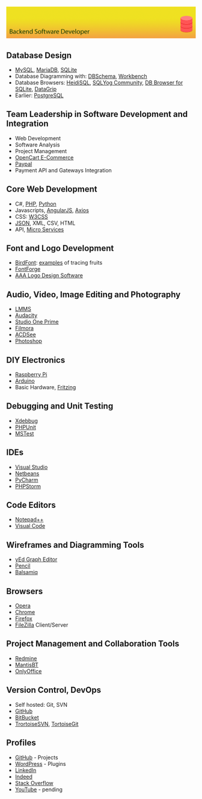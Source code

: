 ![Banner Image](banner.png)

## Database Design

* [MySQL](https://www.mysql.com/), [MariaDB](https://mariadb.org/), [SQLite](https://www.sqlite.org/)
* Database Diagramming with: [DBSchema](https://dbschema.com/), [Workbench](https://www.mysql.com/products/workbench/design/)
* Database Browsers: [HeidiSQL](https://www.heidisql.com/), [SQLYog Community](https://github.com/webyog/sqlyog-community/wiki/Downloads), [DB Browser for SQLite](https://sqlitebrowser.org), [DataGrip](https://www.jetbrains.com/datagrip/)
* Earlier: [PostgreSQL](https://www.postgresql.org/)


## Team Leadership in Software Development and Integration

* Web Development
* Software Analysis
* Project Management
* [OpenCart E-Commerce](https://www.opencart.com)
* [Paypal](https://www.paypal.com/)
* Payment API and Gateways Integration


## Core Web Development

* C#, [PHP](https://php.net/), [Python](https://python.org/)
* Javascripts, [AngularJS](https://angularjs.org/), [Axios](https://github.com/axios/axios/)
* CSS: [W3CSS](https://www.w3schools.com/w3css/default.asp)
* [JSON](https://www.json.org/json-en.html), XML, CSV, HTML
* API, [Micro Services](https://github.com/anytizer/micro-services.wp/tree/master/micro-services)


## Font and Logo Development

* [BirdFont](https://birdfont.org/): [examples](https://github.com/anytizer/fonts/tree/master/fruits) of tracing fruits
* [FontForge](https://fontforge.org/en-US/)
* [AAA Logo Design Software](https://www.aaa-logo.com/)


## Audio, Video, Image Editing and Photography

* [LMMS](https://lmms.io/)
* [Audacity](https://www.audacityteam.org)
* [Studio One Prime](https://shop.presonus.com/Studio-One-5-Prime)
* [Filmora](https://filmora.wondershare.com/)
* [ACDSee](https://www.acdsee.com/en/products/photo-studio-ultimate/)
* [Photoshop](https://www.adobe.com/products/photoshop.html)


## DIY Electronics

* [Raspberry Pi](https://www.raspberrypi.org/)
* [Arduino](https://www.arduino.cc/)
* Basic Hardware, [Fritzing](https://fritzing.org/)


## Debugging and Unit Testing

* [Xdebbug](https://xdebug.org/)
* [PHPUnit](https://phpunit.de/)
* [MSTest](https://docs.microsoft.com/en-us/dotnet/core/testing/unit-testing-with-mstest)


## IDEs

* [Visual Studio](https://visualstudio.microsoft.com/)
* [Netbeans](https://netbeans.apache.org/)
* [PyCharm](https://www.jetbrains.com/pycharm/)
* [PHPStorm](https://www.jetbrains.com/phpstorm/)


## Code Editors

* [Notepad++](https://notepad-plus-plus.org)
* [Visual Code](https://code.visualstudio.com/)


## Wireframes and Diagramming Tools

* [yEd Graph Editor](https://www.yworks.com/products/yed/)
* [Pencil](https://pencil.evolus.vn/)
* [Balsamiq](https://balsamiq.com/)


## Browsers

* [Opera](https://www.opera.com/)
* [Chrome](https://www.google.com/intl/en_ca/chrome/)
* [Firefox](https://www.mozilla.org/en-US/)
* [FileZilla](https://filezilla-project.org/) Client/Server


## Project Management and Collaboration Tools
* [Redmine](https://www.redmine.org/)
* [MantisBT](https://www.mantisbt.org/)
* [OnlyOffice](https://www.onlyoffice.com)


## Version Control, DevOps

* Self hosted: Git, SVN
* [GitHub](https://github.com/)
* [BitBucket](https://bitbucket.org/)
* [TrortoiseSVN](https://tortoisesvn.net/downloads.html), [TortoiseGit](https://tortoisegit.org/download/)


## Profiles

* [GitHub](https://github.com/anytizer/) - Projects
* [WordPress](https://profiles.wordpress.org/pbimal/#content-plugins) - Plugins
* [LinkedIn](https://www.linkedin.com/in/bimalpoudel/)
* [Indeed](https://my.indeed.com/p/bimalp-1f7dcyx)
* [Stack Overflow](https://stackoverflow.com/users/2156512/bimal-poudel)
* [YouTube](https://www.youtube.com/) - pending
